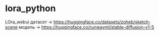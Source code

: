 # lora_python
LOra_webui
датасет -> https://huggingface.co/datasets/zoheb/sketch-scene
модель -> https://huggingface.co/runwayml/stable-diffusion-v1-5
